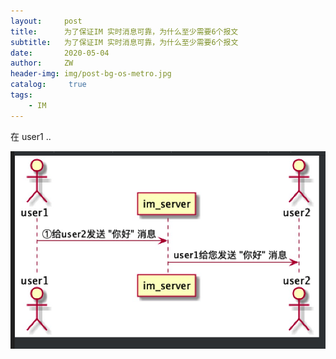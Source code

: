 ```yaml
---
layout:     post
title:      为了保证IM 实时消息可靠，为什么至少需要6个报文
subtitle:   为了保证IM 实时消息可靠，为什么至少需要6个报文
date:       2020-05-04
author:     ZW
header-img: img/post-bg-os-metro.jpg
catalog: 	 true
tags:
    - IM
---
```




在 user1 .. 

![图一](/img/20200504_01.jpg)

